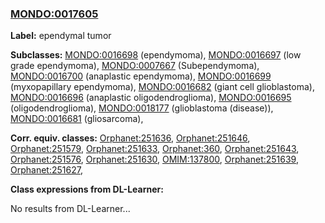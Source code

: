 
### [MONDO:0017605](http://purl.obolibrary.org/obo/MONDO_0017605)
**Label:** ependymal tumor

**Subclasses:** [MONDO:0016698](http://purl.obolibrary.org/obo/MONDO_0016698) (ependymoma), [MONDO:0016697](http://purl.obolibrary.org/obo/MONDO_0016697) (low grade ependymoma), [MONDO:0007667](http://purl.obolibrary.org/obo/MONDO_0007667) (Subependymoma), [MONDO:0016700](http://purl.obolibrary.org/obo/MONDO_0016700) (anaplastic ependymoma), [MONDO:0016699](http://purl.obolibrary.org/obo/MONDO_0016699) (myxopapillary ependymoma), [MONDO:0016682](http://purl.obolibrary.org/obo/MONDO_0016682) (giant cell glioblastoma), [MONDO:0016696](http://purl.obolibrary.org/obo/MONDO_0016696) (anaplastic oligodendroglioma), [MONDO:0016695](http://purl.obolibrary.org/obo/MONDO_0016695) (oligodendroglioma), [MONDO:0018177](http://purl.obolibrary.org/obo/MONDO_0018177) (glioblastoma (disease)), [MONDO:0016681](http://purl.obolibrary.org/obo/MONDO_0016681) (gliosarcoma), 

**Corr. equiv. classes:** [Orphanet:251636](http://www.orpha.net/ORDO/Orphanet_251636), [Orphanet:251646](http://www.orpha.net/ORDO/Orphanet_251646), [Orphanet:251579](http://www.orpha.net/ORDO/Orphanet_251579), [Orphanet:251633](http://www.orpha.net/ORDO/Orphanet_251633), [Orphanet:360](http://www.orpha.net/ORDO/Orphanet_360), [Orphanet:251643](http://www.orpha.net/ORDO/Orphanet_251643), [Orphanet:251576](http://www.orpha.net/ORDO/Orphanet_251576), [Orphanet:251630](http://www.orpha.net/ORDO/Orphanet_251630), [OMIM:137800](http://purl.obolibrary.org/obo/OMIM_137800), [Orphanet:251639](http://www.orpha.net/ORDO/Orphanet_251639), [Orphanet:251627](http://www.orpha.net/ORDO/Orphanet_251627), 

**Class expressions from DL-Learner:**

No results from DL-Learner...



